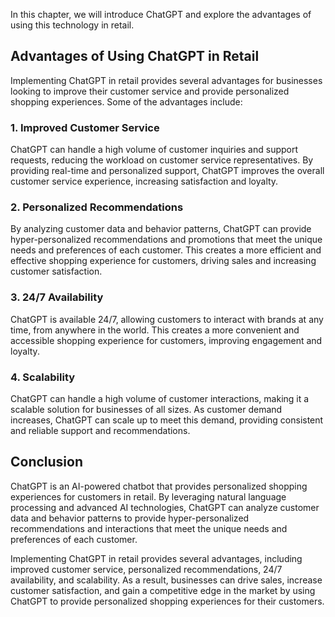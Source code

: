 

In this chapter, we will introduce ChatGPT and explore the advantages of using this technology in retail.

Advantages of Using ChatGPT in Retail
-------------------------------------

Implementing ChatGPT in retail provides several advantages for businesses looking to improve their customer service and provide personalized shopping experiences. Some of the advantages include:

### 1. Improved Customer Service

ChatGPT can handle a high volume of customer inquiries and support requests, reducing the workload on customer service representatives. By providing real-time and personalized support, ChatGPT improves the overall customer service experience, increasing satisfaction and loyalty.

### 2. Personalized Recommendations

By analyzing customer data and behavior patterns, ChatGPT can provide hyper-personalized recommendations and promotions that meet the unique needs and preferences of each customer. This creates a more efficient and effective shopping experience for customers, driving sales and increasing customer satisfaction.

### 3. 24/7 Availability

ChatGPT is available 24/7, allowing customers to interact with brands at any time, from anywhere in the world. This creates a more convenient and accessible shopping experience for customers, improving engagement and loyalty.

### 4. Scalability

ChatGPT can handle a high volume of customer interactions, making it a scalable solution for businesses of all sizes. As customer demand increases, ChatGPT can scale up to meet this demand, providing consistent and reliable support and recommendations.

Conclusion
----------

ChatGPT is an AI-powered chatbot that provides personalized shopping experiences for customers in retail. By leveraging natural language processing and advanced AI technologies, ChatGPT can analyze customer data and behavior patterns to provide hyper-personalized recommendations and interactions that meet the unique needs and preferences of each customer.

Implementing ChatGPT in retail provides several advantages, including improved customer service, personalized recommendations, 24/7 availability, and scalability. As a result, businesses can drive sales, increase customer satisfaction, and gain a competitive edge in the market by using ChatGPT to provide personalized shopping experiences for their customers.
